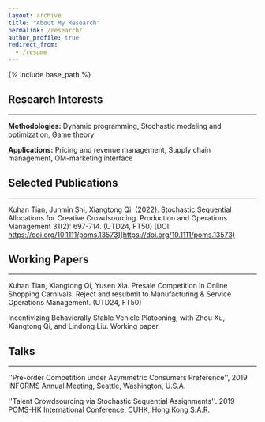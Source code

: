 ```yaml
---
layout: archive
title: "About My Research"
permalink: /research/
author_profile: true
redirect_from:
  - /resume
---
```


{% include base_path %}



## Research Interests  
-----

**Methodologies:**  Dynamic programming, Stochastic modeling and optimization, Game theory

**Applications:**  Pricing and revenue management, Supply chain management, OM-marketing interface


## Selected Publications 
-----

Xuhan Tian, Junmin Shi, Xiangtong Qi. (2022). Stochastic Sequential Allocations for Creative Crowdsourcing. Production and Operations Management 31(2): 697-714. (UTD24, FT50)  [DOI: https://doi.org/10.1111/poms.13573](https://doi.org/10.1111/poms.13573)

## Working Papers 
-----

Xuhan Tian, Xiangtong Qi, Yusen Xia. Presale Competition in Online Shopping Carnivals. Reject and resubmit to Manufacturing & Service Operations Management. (UTD24, FT50) 

Incentivizing Behaviorally Stable Vehicle Platooning, with Zhou Xu, Xiangtong Qi, and Lindong Liu. Working paper.

## Talks  
-----

''Pre-order Competition under Asymmetric Consumers Preference'',  2019 INFORMS Annual Meeting, Seattle, Washington, U.S.A.

''Talent Crowdsourcing via Stochastic Sequential Assignments''. 2019 POMS-HK International Conference, CUHK, Hong Kong S.A.R.





